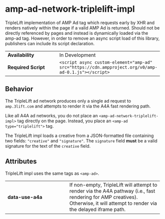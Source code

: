 <!---
Copyright 2016 The AMP HTML Authors. All Rights Reserved.

Licensed under the Apache License, Version 2.0 (the "License");
you may not use this file except in compliance with the License.
You may obtain a copy of the License at

      http://www.apache.org/licenses/LICENSE-2.0

Unless required by applicable law or agreed to in writing, software
distributed under the License is distributed on an "AS-IS" BASIS,
WITHOUT WARRANTIES OR CONDITIONS OF ANY KIND, either express or implied.
See the License for the specific language governing permissions and
limitations under the License.
-->

# amp-ad-network-triplelift-impl

TripleLift implementation of AMP Ad tag which requests early by XHR and renders natively within the page if a valid AMP Ad is returned. Should not be directly referenced by pages and instead is dynamically loaded via the amp-ad tag. However, in order to remove an async script load of this library, publishers can include its script declaration.

<table>
  <tr>
    <td class="col-fourty" width="40%"><strong>Availability</strong></td>
    <td>In Development</td>
  </tr>
  <tr>
    <td class="col-fourty"><strong>Required Script</strong></td>
    <td><code>&lt;script async custom-element="amp-ad" src="https://cdn.ampproject.org/v0/amp-ad-0.1.js">&lt;/script></code></td>
  </tr>
</table>

## Behavior

The TripleLift ad network produces only a single ad request to `amp.3lift.com` and
attempts to render it via the A4A fast rendering path.

Like all A4A ad networks, you do not place an `<amp-ad-network-triplelift-impl>`
tag directly on the page.  Instead, you place an `<amp-ad type="triplelift">` tag.

The TripleLift impl loads a creative from a JSON-formatted file containing two
fields: `"creative"` and `"signature"`.  The `signature` field **must** be a
valid signature for the text of the `creative` field.

## Attributes


TripleLift impl  uses the same tags as `<amp-ad>`.

<table class="ad-m-table-listing">
  <tr>
    <td width="40%"><strong>data-use-a4a</strong></td>
    <td>If non-empty, TripleLift will attempt to render via the A4A
    pathway (i.e., fast rendering for AMP creatives).  Otherwise, it will attempt
    to render via the delayed iframe path.
</td>
  </tr>
</table>

